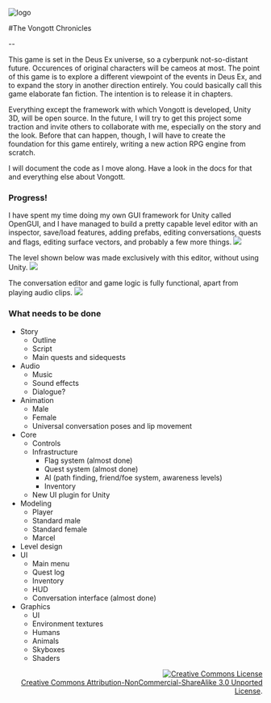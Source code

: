 ![logo](https://raw.github.com/mrzapp/vongott/master/vongott/Assets/Textures/UI/logo.png)

#The Vongott Chronicles

--

This game is set in the Deus Ex universe, so a cyberpunk not-so-distant future. Occurences of original characters will be cameos at most. The point of this game is to explore a different viewpoint of the events in Deus Ex, and to expand the story in another direction entirely. You could basically call this game elaborate fan fiction. The intention is to release it in chapters. 

Everything except the framework with which Vongott is developed, Unity 3D, will be open source. In the future, I will try to get this project some traction and invite others to collaborate with me, especially on the story and the look. Before that can happen, though, I will have to create the foundation for this game entirely, writing a new action RPG engine from scratch.

I will document the code as I move along. Have a look in the docs for that and everything else about Vongott.

### Progress!

I have spent my time doing my own GUI framework for Unity called OpenGUI, and I have managed to build a pretty capable level editor with an inspector, save/load features, adding prefabs, editing conversations, quests and flags, editing surface vectors, and probably a few more things.
<img src="https://raw.github.com/mrzapp/vongott/master/img/demo_windows.png" />

The level shown below was made exclusively with this editor, without using Unity.
<img src="https://raw.github.com/mrzapp/vongott/master/img/demo_level.png" />

The conversation editor and game logic is fully functional, apart from playing audio clips.
<img src="https://raw.github.com/mrzapp/vongott/master/img/demo_convo.png" />

### What needs to be done
- Story
	- Outline
	- Script
	- Main quests and sidequests
- Audio
	- Music
	- Sound effects
	- Dialogue?
- Animation
	- Male
	- Female
	- Universal conversation poses and lip movement
- Core
	- Controls
	- Infrastructure
		- Flag system (almost done)
		- Quest system (almost done)
		- AI (path finding, friend/foe system, awareness levels)
		- Inventory
	- New UI plugin for Unity
- Modeling
	- Player
	- Standard male
	- Standard female
	- Marcel
- Level design
- UI
	- Main menu 
	- Quest log
	- Inventory
	- HUD
	- Conversation interface (almost done)
- Graphics
	- UI
	- Environment textures
	- Humans
	- Animals
	- Skyboxes
	- Shaders

<p align=right>
  <a rel="license" href="http://creativecommons.org/licenses/by-nc-sa/3.0/deed.en_US"><img alt="Creative Commons License" style="border-width:0" src="http://i.creativecommons.org/l/by-nc-sa/3.0/88x31.png" /></a>
  <br />
  <a rel="license" href="http://creativecommons.org/licenses/by-nc-sa/3.0/deed.en_US">Creative Commons Attribution-NonCommercial-ShareAlike 3.0 Unported License</a>.
</p>
